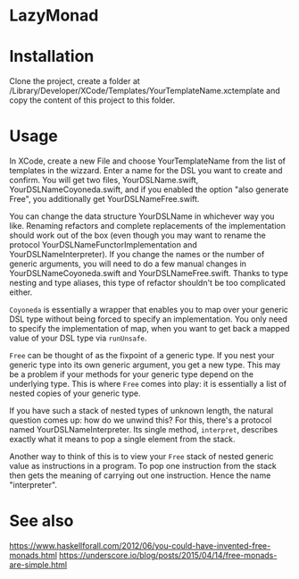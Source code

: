 # LazyMonad


# Installation
Clone the project, create a folder at /Library/Developer/XCode/Templates/YourTemplateName.xctemplate and copy the content of this project to this folder.


# Usage
In XCode, create a new File and choose YourTemplateName from the list of templates in the wizzard. Enter a name for the DSL you want to create and confirm. You will get two files, YourDSLName.swift, YourDSLNameCoyoneda.swift, and if you enabled the option "also generate Free", you additionally get YourDSLNameFree.swift.


You can change the data structure YourDSLName in whichever way you like. Renaming refactors and complete replacements of the implementation should work out of the box (even though you may want to rename the protocol YourDSLNameFunctorImplementation and YourDSLNameInterpreter). If you change the names or the number of generic arguments, you will need to do a few manual changes in YourDSLNameCoyoneda.swift and YourDSLNameFree.swift. Thanks to type nesting and type aliases, this type of refactor shouldn't be too complicated either.

```Coyoneda``` is essentially a wrapper that enables you to map over your generic DSL type without being forced to specify an implementation. You only need to specify the implementation of map, when you want to get back a mapped value of your DSL type via ```runUnsafe```.

```Free``` can be thought of as the fixpoint of a generic type. If you nest your generic type into its own generic argument, you get a new type. This may be a problem if your methods for your generic type depend on the underlying type. This is where ```Free``` comes into play: it is essentially a list of nested copies of your generic type.

If you have such a stack of nested types of unknown length, the natural question comes up: how do we unwind this? For this, there's a protocol named YourDSLNameInterpreter. Its single method, ```interpret```, describes exactly what it means to pop a single element from the stack.

Another way to think of this is to view your ```Free``` stack of nested generic value as instructions in a program. To pop one instruction from the stack then gets the meaning of carrying out one instruction. Hence the name "interpreter".

# See also
https://www.haskellforall.com/2012/06/you-could-have-invented-free-monads.html
https://underscore.io/blog/posts/2015/04/14/free-monads-are-simple.html
